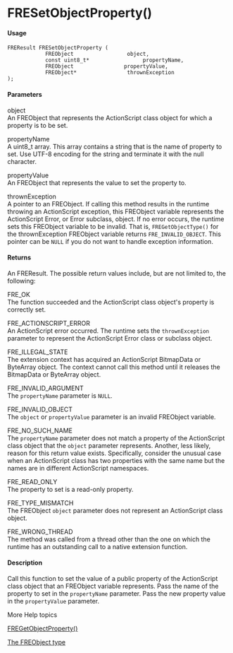 # FRESetObjectProperty()

#### Usage

    FREResult FRESetObjectProperty (
                FREObject                 object,
                const uint8_t*                 propertyName,
                FREObject                propertyValue,
                FREObject*                thrownException
    );

#### Parameters

object  
An FREObject that represents the ActionScript class object for which a property
is to be set.

propertyName  
A uint8_t array. This array contains a string that is the name of property to
set. Use UTF-8 encoding for the string and terminate it with the null character.

propertyValue  
An FREObject that represents the value to set the property to.

thrownException  
A pointer to an FREObject. If calling this method results in the runtime
throwing an ActionScript exception, this FREObject variable represents the
ActionScript Error, or Error subclass, object. If no error occurs, the runtime
sets this FREObject variable to be invalid. That is, `FREGetObjectType()` for
the thrownException FREObject variable returns `FRE_INVALID_OBJECT`. This
pointer can be `NULL` if you do not want to handle exception information.

#### Returns

An FREResult. The possible return values include, but are not limited to, the
following:

FRE_OK  
The function succeeded and the ActionScript class object's property is correctly
set.

FRE_ACTIONSCRIPT_ERROR  
An ActionScript error occurred. The runtime sets the `thrownException` parameter
to represent the ActionScript Error class or subclass object.

FRE_ILLEGAL_STATE  
The extension context has acquired an ActionScript BitmapData or ByteArray
object. The context cannot call this method until it releases the BitmapData or
ByteArray object.

FRE_INVALID_ARGUMENT  
The `propertyName` parameter is `NULL`.

FRE_INVALID_OBJECT  
The `object` or `propertyValue` parameter is an invalid FREObject variable.

FRE_NO_SUCH_NAME  
The `propertyName` parameter does not match a property of the ActionScript class
object that the `object` parameter represents. Another, less likely, reason for
this return value exists. Specifically, consider the unusual case when an
ActionScript class has two properties with the same name but the names are in
different ActionScript namespaces.

FRE_READ_ONLY  
The property to set is a read-only property.

FRE_TYPE_MISMATCH  
The FREObject `object` parameter does not represent an ActionScript class
object.

FRE_WRONG_THREAD  
The method was called from a thread other than the one on which the runtime has
an outstanding call to a native extension function.

#### Description

Call this function to set the value of a public property of the ActionScript
class object that an FREObject variable represents. Pass the name of the
property to set in the `propertyName` parameter. Pass the new property value in
the `propertyValue` parameter.

More Help topics

[FREGetObjectProperty()](./fregetobjectproperty.md)

[The FREObject type](../../coding-the-native-side-with-c/the-freobject-type.md)
